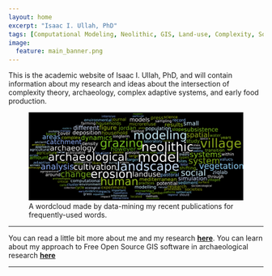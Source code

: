```yaml
---
layout: home
excerpt: "Isaac I. Ullah, PhD"
tags: [Computational Modeling, Neolithic, GIS, Land-use, Complexity, Social-Environmental Systems]
image:
  feature: main_banner.png
---
```

This is the academic website of Isaac I. Ullah, PhD, and will contain information about my research and ideas about the intersection of complexity theory, archaeology, complex adaptive systems, and early food production. 


<figure>
	<img src="/images/total_wordcloud.png">
	<figcaption> A wordcloud made by data-mining my recent publications for frequently-used words.</figcaption>
</figure>

---

 You can read a little bit more about me and my research [**here**](/about).
 You can learn about my approach to Free Open Source GIS software in archaeological research [**here**](/GIS_Workshops)

---
